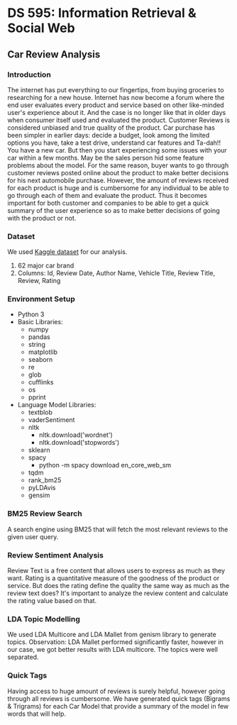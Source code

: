 # DS 595: Information Retrieval & Social Web
## Car Review Analysis

### Introduction
The internet has put everything to our fingertips, from buying groceries to researching for a new house. Internet has now become a forum where the end user evaluates every product and service based on other like-minded user's experience about it. And the case is no longer like that in older days when consumer itself used and evaluated the product. Customer Reviews is considered unbiased and true quality of the product.
Car purchase has been simpler in earlier days: decide a budget, look among the limited options you have, take a test drive, understand car features and Ta-dah!! You have a new car. But then you start experiencing some issues with your car within a few months. May be the sales person hid some feature problems about the model.
For the same reason, buyer wants to go through customer reviews posted online about the product to make better decisions for his next automobile purchase.
However, the amount of reviews received for each product is huge and is cumbersome for any individual to be able to go through each of them and evaluate the product. Thus it becomes important for both customer and companies to be able to get a quick summary of the user experience so as to make better decisions of going with the product or not.

### Dataset
We used <a href="https://www.kaggle.com/ankkur13/edmundsconsumer-car-ratings-and-reviews">Kaggle dataset</a> for our analysis.
1. 62 major car brand
2. Columns: Id, Review Date, Author Name, Vehicle Title, Review Title, Review, Rating

### Environment Setup
* Python 3
* Basic Libraries:
  * numpy
  * pandas
  * string
  * matplotlib
  * seaborn
  * re
  * glob
  * cufflinks
  * os
  * pprint
* Language Model Libraries:
  * textblob
  * vaderSentiment
  * nltk
    * nltk.download('wordnet')
    * nltk.download('stopwords')
  * sklearn
  * spacy
    * python -m spacy download en_core_web_sm
  * tqdm
  * rank_bm25
  * pyLDAvis
  * gensim
  

### BM25 Review Search
A search engine using BM25 that will fetch the most relevant reviews to the given user query.

### Review Sentiment Analysis
Review Text is a free content that allows users to express as much as they want. Rating is a quantitative measure of the goodness of the product or service. But does the rating define the quality the same way as much as the review text does?
It's important to analyze the review content and calculate the rating value based on that.

### LDA Topic Modelling
We used LDA Multicore and LDA Mallet from genism library to generate topics. Observation: LDA Mallet performed significantly faster, however in our case, we got better results with LDA multicore. The topics were well separated.

### Quick Tags
Having access to huge amount of reviews is surely helpful, however going through all reviews is cumbersome. We have generated quick tags (Bigrams & Trigrams) for each Car Model that provide a summary of the model in few words that will help.

